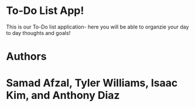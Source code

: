 
# To-Do List App!

This is our To-Do list application- here you will be able to organzie your day to day thoughts and goals!

# Authors
# Samad Afzal, Tyler Williams, Isaac Kim, and Anthony Diaz
